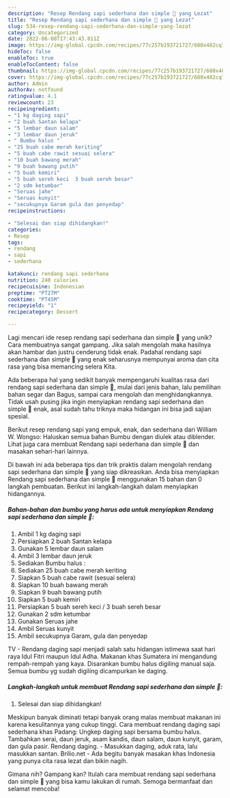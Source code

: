 ```yaml
---
description: "Resep Rendang sapi sederhana dan simple 🥰 yang Lezat"
title: "Resep Rendang sapi sederhana dan simple 🥰 yang Lezat"
slug: 534-resep-rendang-sapi-sederhana-dan-simple-yang-lezat
category: Uncategorized
date: 2022-06-08T17:43:43.811Z
image: https://img-global.cpcdn.com/recipes/77c257b193721727/680x482cq70/rendang-sapi-sederhana-dan-simple-foto-resep-utama.jpg
hideToc: false
enableToc: true
enableTocContent: false
thumbnail: https://img-global.cpcdn.com/recipes/77c257b193721727/680x482cq70/rendang-sapi-sederhana-dan-simple-foto-resep-utama.jpg
cover: https://img-global.cpcdn.com/recipes/77c257b193721727/680x482cq70/rendang-sapi-sederhana-dan-simple-foto-resep-utama.jpg
author: Admin
authorAv: notfound
ratingvalue: 4.1
reviewcount: 23
recipeingredient:
- "1 kg daging sapi"
- "2 buah Santan kelapa"
- "5 lembar daun salam"
- "3 lembar daun jeruk"
- " Bumbu halus "
- "25 buah cabe merah keriting"
- "5 buah cabe rawit sesuai selera"
- "10 buah bawang merah"
- "9 buah bawang putih"
- "5 buah kemiri"
- "5 buah sereh keci  3 buah sereh besar"
- "2 sdm ketumbar"
- "Seruas jahe"
- "Seruas kunyit"
- "secukupnya Garam gula dan penyedap"
recipeinstructions:

- "Selesai dan siap dihidangkan!"
categories:
- Resep
tags:
- rendang
- sapi
- sederhana

katakunci: rendang sapi sederhana 
nutrition: 240 calories
recipecuisine: Indonesian
preptime: "PT27M"
cooktime: "PT45M"
recipeyield: "1"
recipecategory: Dessert

---
```





Lagi mencari ide resep rendang sapi sederhana dan simple 🥰 yang unik? Cara membuatnya sangat gampang. Jika salah mengolah maka hasilnya akan hambar dan justru cenderung tidak enak. Padahal rendang sapi sederhana dan simple 🥰 yang enak seharusnya mempunyai aroma dan cita rasa yang bisa memancing selera Kita.





Ada beberapa hal yang sedikit banyak mempengaruhi kualitas rasa dari rendang sapi sederhana dan simple 🥰, mulai dari jenis bahan, lalu pemilihan bahan segar dan Bagus, sampai cara mengolah dan menghidangkannya. Tidak usah pusing jika ingin menyiapkan rendang sapi sederhana dan simple 🥰 enak,      asal sudah tahu triknya maka hidangan ini bisa jadi sajian spesial.














Berikut resep rendang sapi yang empuk, enak, dan sederhana dari William W. Wongso: Haluskan semua bahan Bumbu dengan diulek atau diblender. Lihat juga cara membuat Rendang sapi sederhana dan simple 🥰 dan masakan sehari-hari lainnya.






Di bawah ini ada beberapa tips dan trik praktis dalam mengolah rendang sapi sederhana dan simple 🥰 yang siap dikreasikan. Anda bisa menyiapkan Rendang sapi sederhana dan simple 🥰 menggunakan 15 bahan dan 0 langkah pembuatan. Berikut ini langkah-langkah dalam menyiapkan hidangannya.

<!--inarticleads1-->

##### Bahan-bahan dan bumbu yang harus ada untuk menyiapkan Rendang sapi sederhana dan simple 🥰:

1. Ambil 1 kg daging sapi
1. Persiapkan 2 buah Santan kelapa
1. Gunakan 5 lembar daun salam
1. Ambil 3 lembar daun jeruk
1. Sediakan  Bumbu halus :
1. Sediakan 25 buah cabe merah keriting
1. Siapkan 5 buah cabe rawit (sesuai selera)
1. Siapkan 10 buah bawang merah
1. Siapkan 9 buah bawang putih
1. Siapkan 5 buah kemiri
1. Persiapkan 5 buah sereh keci / 3 buah sereh besar
1. Gunakan 2 sdm ketumbar
1. Gunakan Seruas jahe
1. Ambil Seruas kunyit
1. Ambil secukupnya Garam, gula dan penyedap


TV - Rendang daging sapi menjadi salah satu hidangan istimewa saat hari raya Idul Fitri maupun Idul Adha. Makanan khas Sumatera ini mengandung rempah-rempah yang kaya. Disarankan bumbu halus digiling manual saja. Semua bumbu yg sudah digiling dicampurkan ke daging. 

<!--inarticleads2-->

##### Langkah-langkah untuk membuat Rendang sapi sederhana dan simple 🥰:


1. Selesai dan siap dihidangkan!

Meskipun banyak diminati tetapi banyak orang malas membuat makanan ini karena kesulitannya yang cukup tinggi. Cara membuat rendang daging sapi sederhana khas Padang: Ungkep daging sapi bersama bumbu halus. Tambahkan serai, daun jeruk, asam kandis, daun salam, daun kunyit, garam, dan gula pasir. Rendang daging. - Masukkan daging, aduk rata, lalu masukkan santan. Brilio.net - Ada begitu banyak masakan khas Indonesia yang punya cita rasa lezat dan bikin nagih. 

Gimana nih? Gampang kan? Itulah cara membuat rendang sapi sederhana dan simple 🥰 yang bisa kamu lakukan di rumah. Semoga bermanfaat dan selamat mencoba!
